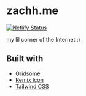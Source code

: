 # zachh.me

[![Netlify Status](https://api.netlify.com/api/v1/badges/a196699f-58c4-468f-b211-63ba66ae43fc/deploy-status)](https://app.netlify.com/sites/brave-montalcini-807aad/deploys)

my lil corner of the Internet :)

## Built with

* [Gridsome](https://gridsome.org/)
* [Remix Icon](https://remixicon.com/)
* [Tailwind CSS](https://tailwindcss.com/)
